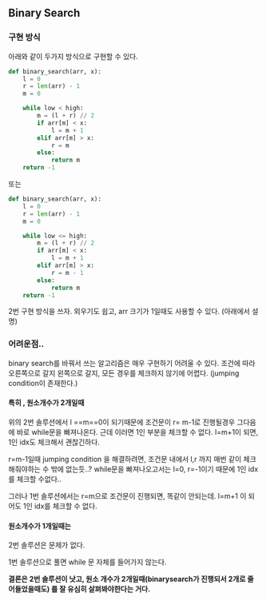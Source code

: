 ## Binary Search

### 구현 방식
아래와 같이 두가지 방식으로 구현할 수 있다.
```py
def binary_search(arr, x):
    l = 0
    r = len(arr) - 1
    m = 0

    while low < high:
        m = (l + r) // 2
        if arr[m] < x:
            l = m + 1
        elif arr[m] > x:
            r = m
        else:
            return m
    return -1
```

또는

```py
def binary_search(arr, x):
    l = 0
    r = len(arr) - 1
    m = 0

    while low <= high:
        m = (l + r) // 2
        if arr[m] < x:
            l = m + 1
        elif arr[m] > x:
            r = m - 1
        else:
            return m
    return -1
```
2번 구현 방식을 쓰자.  외우기도 쉽고, arr 크기가 1일때도 사용할 수 있다. (아래에서 설명)

### 어려운점..

binary search를 바꿔서 쓰는 알고리즘은 매우 구현하기 어려울 수 있다. 조건에 따라 오른쪽으로 갈지 왼쪽으로 갈지, 모든 경우를 체크하지 않기에 어렵다. (jumping condition이 존재한다.)


#### 특히 , 원소개수가 2개일때

위의 2번 솔루션에서 l ==m==0이 되기때문에 조건문이  r= m-1로 진행될경우  그다음에 바로 while문을 빠져나온다. 근데 이러면 1인 부분을 체크할 수 없다.
l=m+1이 되면, 1인 idx도 체크해서 괜찮긴하다.

r=m-1일때 jumping condition 을 해결하려면, 조건문 내에서 l,r 까지 매번 같이 체크해줘야하는 수 밖에 없는듯..?
while문을 빠져나오고서는 l=0, r=-1이기 때문에 1인 idx를 체크할 수없다..

그러나 1번 솔루션에서는 r=m으로 조건문이 진행되면, 똑같이 안되는데. l=m+1 이 되어도 1인 idx를 체크할 수 없다.

#### 원소개수가 1개일때는

2번 솔루션은 문제가 없다.

1번 솔루션으로 풀면 while 문 자체를 들어가지 않는다.

**결론은 2번 솔루션이 낫고, 원소 개수가 2개일때(binarysearch가 진행되서 2개로 줄어들었을때도) 를 잘 유심히 살펴봐야한다는 거다.**
